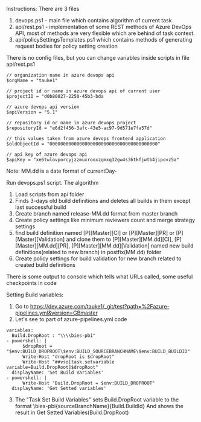 Instructions:
There are 3 files
1) devops.ps1 - main file which contains algorithm of current task
2) api/rest.ps1 - implementation of some REST methods of Azure DevOps API, most of methods are very flexible which are behind of task context. 
3) api/policySettingsTemplates.ps1 which contains methods of generating request bodies for policy setting creation

There is no config files, but you can change variables inside scripts in file api/rest.ps1
```
// organization name in azure devops api
$orgName = "tauke1"

// project id or name in azure devops api of current user
$projectID = "d0b80027-2250-45b3-bda

// azure devops api version
$apiVersion = "5.1"

// repository id or name in azure devops project
$repositoryId = "e6d2f456-3afc-43e5-ac97-9d571e7fa57d"

// this values taken from azure devops frontend application
$oldObjectId = "0000000000000000000000000000000000000000"

// api key of azure devops api
$apiKey = "xe6twlovporcyjzzmuxrooxzqmxq32gw4s36tkfjwtb4jipovz5a"
```

Note: MM.dd is a date format of currentDay-

Run devops.ps1 script.
The algorithm
1) Load scripts from api folder
2) Finds 3-days old build definitions and deletes all builds in them except last successful build
3) Create branch named release-MM.dd format from master branch
4) Create policy settings like minimum reviewers count and merge strategy settings
5) find build definition named [P][Master][CI] or [P][Master][PR] or [P][Master][Validation] and clone them to [P][Master][MM.dd][CI], [P][Master][MM.dd][PR], [P][Master][MM.dd][Validation] named new build definitions(related to new branch) in postfix(MM.dd) folder
6) Create policy settings for build validation for new branch related to created build definitions

There is some output to console which tells what URLs called, some useful checkpoints in code

Setting Build variables:
1) Go to https://dev.azure.com/tauke1/_git/test?path=%2Fazure-pipelines.yml&version=GBmaster
2) Let's see to part of azure-pipelines.yml code
```
variables:
  Build.DropRoot : "\\\\bies-pbi"
- powershell: |
      $dropRoot = "$env:BUILD_DROPROOT\$env:BUILD_SOURCEBRANCHNAME\$env:BUILD_BUILDID"
      Write-Host "dropRoot is $dropRoot"
      Write-Host "##vso[task.setvariable variable=Build.DropRoot]$dropRoot"
  displayName: 'Set Build Variables'
- powershell: |
      Write-Host "Build.DropRoot = $env:BUILD_DROPROOT"
  displayName: 'Get Setted variables'
```
3) The "Task Set Build Variables" sets Build.DropRoot variable to the format \\bies-pbi\{sourceBranchName}\{Build.BuildId} 
   And shows the result in Get Setted Variables(Build.DropRoot)
